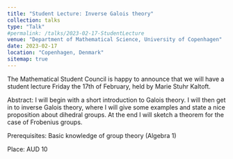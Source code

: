 ```yaml
---
title: "Student Lecture: Inverse Galois theory"
collection: talks
type: "Talk"
#permalink: /talks/2023-02-17-StudentLecture
venue: "Department of Mathematical Science, University of Copenhagen"
date: 2023-02-17
location: "Copenhagen, Denmark"
sitemap: true
---
```


The Mathematical Student Council is happy to announce that we will have a student lecture Friday the 17th of February, held by Marie Stuhr Kaltoft.

Abstract: I will begin with a short introduction to Galois theory. I will then get in to inverse Galois theory, where I will give some examples and state a nice proposition about dihedral groups. At the end I will sketch a theorem for the case of Frobenius groups.

Prerequisites: Basic knowledge of group theory (Algebra 1)

Place: AUD 10

